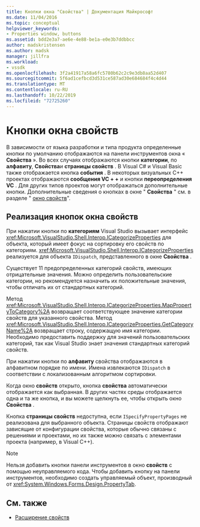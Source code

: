 ```yaml
---
title: Кнопки окна "Свойства" | Документация Майкрософт
ms.date: 11/04/2016
ms.topic: conceptual
helpviewer_keywords:
- Properties window, buttons
ms.assetid: bdd2e3a7-ae6e-4e88-be1a-e0e3b7ddbbcc
author: madskristensen
ms.author: madsk
manager: jillfra
ms.workload:
- vssdk
ms.openlocfilehash: 3f2a41917a58a6fc5780b62c2c9e3db8aa52d407
ms.sourcegitcommit: 5f6ad1cefbcd3d531ce587ad30e684684f4c4d44
ms.translationtype: MT
ms.contentlocale: ru-RU
ms.lasthandoff: 10/22/2019
ms.locfileid: "72725260"
---
```

# <a name="properties-window-buttons"></a>Кнопки окна свойств
В зависимости от языка разработки и типа продукта определенные кнопки по умолчанию отображаются на панели инструментов окна « **Свойства** ». Во всех случаях отображаются кнопки **категории**, по **алфавиту**, **Свойства**и **страницы свойств** . В Visual C# и Visual Basic также отображается кнопка **события** . В некоторых визуальных C++ проектах отображаются **сообщения VC + +** и кнопки **переопределения VC** . Для других типов проектов могут отображаться дополнительные кнопки. Дополнительные сведения о кнопках в окне " **Свойства** " см. в разделе " [окно свойств](../../ide/reference/properties-window.md)".

## <a name="implementation-of-properties-window-buttons"></a>Реализация кнопок окна свойств
 При нажатии кнопки по **категориям** Visual Studio вызывает интерфейс <xref:Microsoft.VisualStudio.Shell.Interop.ICategorizeProperties> для объекта, который имеет фокус на сортировку его свойств по категориям. <xref:Microsoft.VisualStudio.Shell.Interop.ICategorizeProperties> реализуется для объекта `IDispatch`, представленного в окне **Свойства** .

 Существует 11 предопределенных категорий свойств, имеющих отрицательные значения. Можно определить пользовательские категории, но рекомендуется назначить их положительные значения, чтобы отличать их от стандартных категорий.

 Метод <xref:Microsoft.VisualStudio.Shell.Interop.ICategorizeProperties.MapPropertyToCategory%2A> возвращает соответствующее значение категории свойств для указанного свойства. Метод <xref:Microsoft.VisualStudio.Shell.Interop.ICategorizeProperties.GetCategoryName%2A> возвращает строку, содержащую имя категории. Необходимо предоставить поддержку для значений пользовательских категорий, так как Visual Studio знает значения стандартных категорий свойств.

 При нажатии кнопки по **алфавиту** свойства отображаются в алфавитном порядке по имени. Имена извлекаются `IDispatch` в соответствии с локализованным алгоритмом сортировки.

 Когда окно **свойств** открыто, кнопка **свойства** автоматически отображается как выбранная. В других частях среды отображается одна и та же кнопка, и вы можете щелкнуть ее, чтобы открыть окно **Свойства** .

 Кнопка **страницы свойств** недоступна, если `ISpecifyPropertyPages` не реализована для выбранного объекта. Страницы свойств отображают зависящие от конфигурации свойства, которые обычно связаны с решениями и проектами, но их также можно связать с элементами проекта (например, в Visual C++).

> [!NOTE]
> Нельзя добавить кнопки панели инструментов в окно **свойств** с помощью неуправляемого кода. Чтобы добавить кнопку на панели инструментов, необходимо создать управляемый объект, производный от <xref:System.Windows.Forms.Design.PropertyTab>.

## <a name="see-also"></a>См. также
- [Расширение свойств](../../extensibility/internals/extending-properties.md)